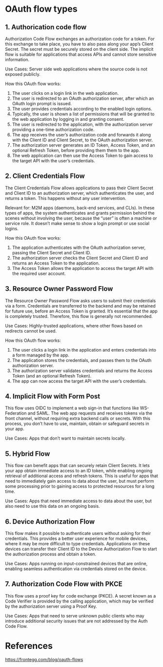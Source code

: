 # OAuth flow types
## 1. Authorication code flow
Authorization Code Flow exchanges an authorization code for a token. For this exchange to take place, you have to also pass along your app’s Client Secret. The secret must be securely stored on the client side. The implicit flow is suitable for applications that access APIs and cannot store sensitive information.

Use Cases: Server side web applications where the source code is not exposed publicly.

How this OAuth flow works:
1. The user clicks on a login link in the web application.
2. The user is redirected to an OAuth authorization server, after which an OAuth login prompt is issued.
3. The user provides credentials according to the enabled login options.
4. Typically, the user is shown a list of permissions that will be granted to the web application by logging in and granting consent.
5. The user is redirected to the application, with the authorization server providing a one-time authorization code.
6. The app receives the user’s authorization code and forwards it along with the Client ID and Client Secret, to the OAuth authorization server.
7. The authorization server generates an ID Token, Access Token, and an optional Refresh Token, before providing them them to the app.
8. The web application can then use the Access Token to gain access to the target API with the user’s credentials.

## 2. Client Credentials Flow

The Client Credentials Flow allows applications to pass their Client Secret and Client ID to an authorization server, which authenticates the user, and returns a token. This happens without any user intervention.

Relevant for: M2M apps (daemons, back-end services, and CLIs). In these types of apps, the system authenticates and grants permission behind the scenes without involving the user, because the “user” is often a machine or service role. It doesn’t make sense to show a login prompt or use social logins.

How this OAuth flow works:
1. The application authenticates with the OAuth authorization server, passing the Client Secret and Client ID.
2. The authorization server checks the Client Secret and Client ID and returns an Access Token to the application.
3. The Access Token allows the application to access the target API with the required user account.

## 3. Resource Owner Password Flow

The Resource Owner Password Flow asks users to submit their credentials via a form. Credentials are transferred to the backend and may be retained for future use, before an Access Token is granted. It’s essential that the app is completely trusted. Therefore, this flow is generally not recommended.

Use Cases: Highly-trusted applications, where other flows based on redirects cannot be used.

How this OAuth flow works:
1. The user clicks a login link in the application and enters credentials into a form managed by the app.
2. The application stores the credentials, and passes them to the OAuth authorization server.
3. The authorization server validates credentials and returns the Access Token (and an optional Refresh Token).
4. The app can now access the target API with the user’s credentials.

## 4. Implicit Flow with Form Post

This flow uses OIDC to implement a web sign-in that functions like WS-Federation and SAML. The web app requests and receives tokens via the front channel, without requiring extra backend calls or secrets. With this process, you don’t have to use, maintain, obtain or safeguard secrets in your app. 

Use Cases: Apps that don’t want to maintain secrets locally.

## 5. Hybrid Flow

This flow can benefit apps that can securely retain Client Secrets. It lets your app obtain immediate access to an ID token, while enabling ongoing retrieval of additional access and refresh tokens. This is useful for apps that need to immediately gain access to data about the user, but must perform some processing prior to gaining access to protected resources for a long time.

Use Cases: Apps that need immediate access to data about the user, but also need to use this data on an ongoing basis.

## 6. Device Authorization Flow

This flow makes it possible to authenticate users without asking for their credentials. This provides a better user experience for mobile devices, where it may be more difficult to type credentials. Applications on these devices can transfer their Client ID to the Device Authorization Flow to start the authorization process and obtain a token.

Use Cases: Apps running on input-constrained devices that are online, enabling seamless authentication via credentials stored on the device.

## 7. Authorization Code Flow with PKCE

This flow uses a proof key for code exchange (PKCE). A secret known as a Code Verifier is provided by the calling application, which may be verified by the authorization server using a Proof Key. 

Use Cases: Apps that need to serve unknown public clients who may introduce additional security issues that are not addressed by the Auth Code Flow. 


# References 

https://frontegg.com/blog/oauth-flows
